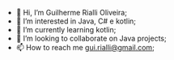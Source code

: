 - 👋 Hi, I’m Guilherme Rialli Oliveira;
- 👀 I’m interested in Java, C# e kotlin; 
- 🌱 I’m currently learning  kotlin;
- 💞️ I’m looking to collaborate on Java projects;
- 📫 How to reach me gui.rialli@gmail.com;

<!---
guirialli/guirialli is a ✨ special ✨ repository because its `README.md` (this file) appears on your GitHub profile.
You can click the Preview link to take a look at your changes.
--->
